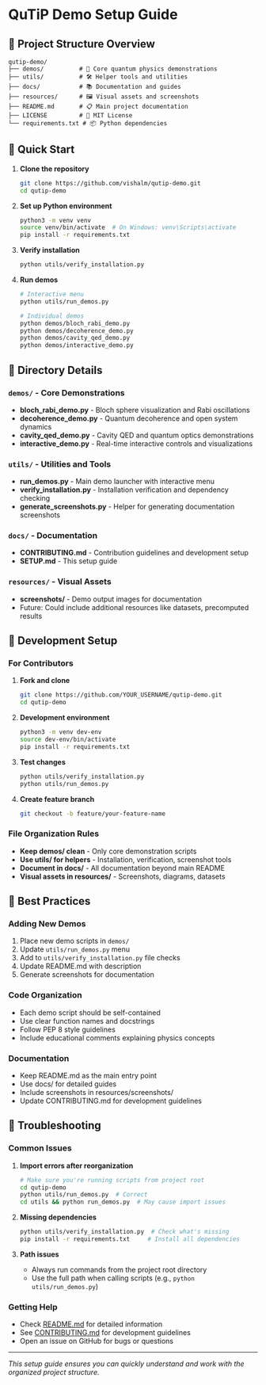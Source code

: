 # QuTiP Demo Setup Guide

## 📁 Project Structure Overview

```
qutip-demo/
├── demos/          # 🎪 Core quantum physics demonstrations
├── utils/          # 🛠️ Helper tools and utilities
├── docs/           # 📚 Documentation and guides
├── resources/      # 🖼️ Visual assets and screenshots
├── README.md       # 📋 Main project documentation
├── LICENSE         # 📄 MIT License
└── requirements.txt # 📦 Python dependencies
```

## 🚀 Quick Start

1. **Clone the repository**
   ```bash
   git clone https://github.com/vishalm/qutip-demo.git
   cd qutip-demo
   ```

2. **Set up Python environment**
   ```bash
   python3 -m venv venv
   source venv/bin/activate  # On Windows: venv\Scripts\activate
   pip install -r requirements.txt
   ```

3. **Verify installation**
   ```bash
   python utils/verify_installation.py
   ```

4. **Run demos**
   ```bash
   # Interactive menu
   python utils/run_demos.py
   
   # Individual demos
   python demos/bloch_rabi_demo.py
   python demos/decoherence_demo.py
   python demos/cavity_qed_demo.py
   python demos/interactive_demo.py
   ```

## 📂 Directory Details

### `demos/` - Core Demonstrations
- **bloch_rabi_demo.py** - Bloch sphere visualization and Rabi oscillations
- **decoherence_demo.py** - Quantum decoherence and open system dynamics
- **cavity_qed_demo.py** - Cavity QED and quantum optics demonstrations
- **interactive_demo.py** - Real-time interactive controls and visualizations

### `utils/` - Utilities and Tools
- **run_demos.py** - Main demo launcher with interactive menu
- **verify_installation.py** - Installation verification and dependency checking
- **generate_screenshots.py** - Helper for generating documentation screenshots

### `docs/` - Documentation
- **CONTRIBUTING.md** - Contribution guidelines and development setup
- **SETUP.md** - This setup guide

### `resources/` - Visual Assets
- **screenshots/** - Demo output images for documentation
- Future: Could include additional resources like datasets, precomputed results

## 🔧 Development Setup

### For Contributors

1. **Fork and clone**
   ```bash
   git clone https://github.com/YOUR_USERNAME/qutip-demo.git
   cd qutip-demo
   ```

2. **Development environment**
   ```bash
   python3 -m venv dev-env
   source dev-env/bin/activate
   pip install -r requirements.txt
   ```

3. **Test changes**
   ```bash
   python utils/verify_installation.py
   python utils/run_demos.py
   ```

4. **Create feature branch**
   ```bash
   git checkout -b feature/your-feature-name
   ```

### File Organization Rules

- **Keep demos/ clean** - Only core demonstration scripts
- **Use utils/ for helpers** - Installation, verification, screenshot tools
- **Document in docs/** - All documentation beyond main README
- **Visual assets in resources/** - Screenshots, diagrams, datasets

## 🎯 Best Practices

### Adding New Demos
1. Place new demo scripts in `demos/`
2. Update `utils/run_demos.py` menu
3. Add to `utils/verify_installation.py` file checks
4. Update README.md with description
5. Generate screenshots for documentation

### Code Organization
- Each demo script should be self-contained
- Use clear function names and docstrings
- Follow PEP 8 style guidelines
- Include educational comments explaining physics concepts

### Documentation
- Keep README.md as the main entry point
- Use docs/ for detailed guides
- Include screenshots in resources/screenshots/
- Update CONTRIBUTING.md for development guidelines

## 🐛 Troubleshooting

### Common Issues

1. **Import errors after reorganization**
   ```bash
   # Make sure you're running scripts from project root
   cd qutip-demo
   python utils/run_demos.py  # Correct
   cd utils && python run_demos.py  # May cause import issues
   ```

2. **Missing dependencies**
   ```bash
   python utils/verify_installation.py  # Check what's missing
   pip install -r requirements.txt     # Install all dependencies
   ```

3. **Path issues**
   - Always run commands from the project root directory
   - Use the full path when calling scripts (e.g., `python utils/run_demos.py`)

### Getting Help
- Check [README.md](../README.md) for detailed information
- See [CONTRIBUTING.md](CONTRIBUTING.md) for development guidelines
- Open an issue on GitHub for bugs or questions

---

*This setup guide ensures you can quickly understand and work with the organized project structure.*
